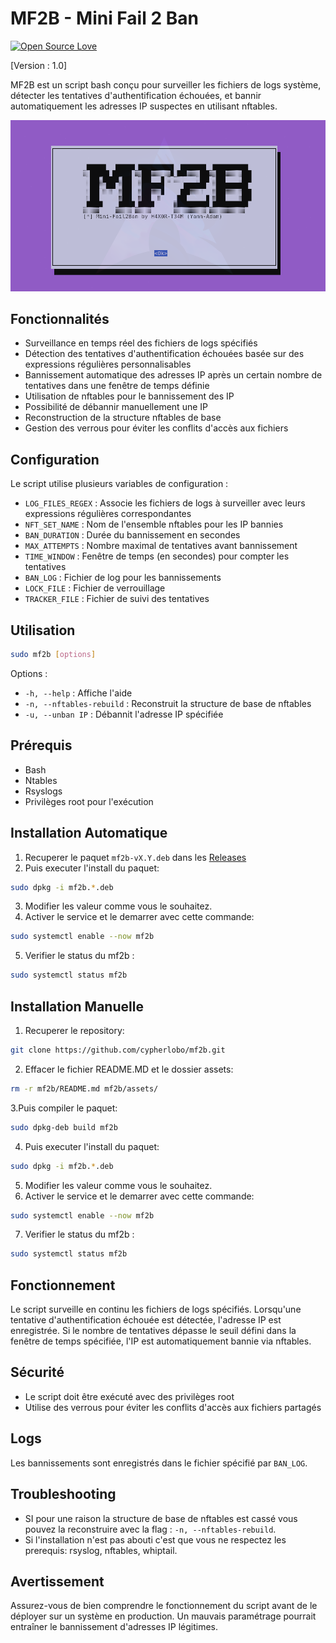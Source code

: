 # MF2B - Mini Fail 2 Ban
[![Open Source Love](https://badges.frapsoft.com/os/v1/open-source.svg?v=102)](https://github.com/cypherlobo?tab=repositories)


[Version : 1.0]


MF2B est un script bash conçu pour surveiller les fichiers de logs système, détecter les tentatives d'authentification échouées, et bannir automatiquement les adresses IP suspectes en utilisant nftables.

![mf2b](https://raw.githubusercontent.com/cypherlobo/mf2b/refs/heads/main/assets/mf2b.png)

## Fonctionnalités

- Surveillance en temps réel des fichiers de logs spécifiés
- Détection des tentatives d'authentification échouées basée sur des expressions régulières personnalisables
- Bannissement automatique des adresses IP après un certain nombre de tentatives dans une fenêtre de temps définie
- Utilisation de nftables pour le bannissement des IP
- Possibilité de débannir manuellement une IP
- Reconstruction de la structure nftables de base
- Gestion des verrous pour éviter les conflits d'accès aux fichiers

## Configuration

Le script utilise plusieurs variables de configuration :

- `LOG_FILES_REGEX` : Associe les fichiers de logs à surveiller avec leurs expressions régulières correspondantes
- `NFT_SET_NAME` : Nom de l'ensemble nftables pour les IP bannies
- `BAN_DURATION` : Durée du bannissement en secondes
- `MAX_ATTEMPTS` : Nombre maximal de tentatives avant bannissement
- `TIME_WINDOW` : Fenêtre de temps (en secondes) pour compter les tentatives
- `BAN_LOG` : Fichier de log pour les bannissements
- `LOCK_FILE` : Fichier de verrouillage
- `TRACKER_FILE` : Fichier de suivi des tentatives

## Utilisation

```bash
sudo mf2b [options]
```

Options :
- `-h, --help` : Affiche l'aide
- `-n, --nftables-rebuild` : Reconstruit la structure de base de nftables
- `-u, --unban IP` : Débannit l'adresse IP spécifiée

## Prérequis

- Bash
- Ntables
- Rsyslogs
- Privilèges root pour l'exécution

## Installation Automatique 

1. Recuperer le paquet `mf2b-vX.Y.deb` dans les [Releases](https://github.com/cypherlobo/mf2b/releases)
2. Puis executer l'install du paquet:
```sh
sudo dpkg -i mf2b.*.deb
```
3. Modifier les valeur comme vous le souhaitez.
4. Activer le service et le demarrer avec cette commande:
```sh
sudo systemctl enable --now mf2b
```
5. Verifier le status du mf2b :
```sh
sudo systemctl status mf2b
```

## Installation Manuelle
1. Recuperer le repository:
```sh
git clone https://github.com/cypherlobo/mf2b.git
```
2. Effacer le fichier README.MD et le dossier assets:
```sh
rm -r mf2b/README.md mf2b/assets/
```
3.Puis compiler le paquet:
```sh
sudo dpkg-deb build mf2b
```
4. Puis executer l'install du paquet:
```sh
sudo dpkg -i mf2b.*.deb
```

5. Modifier les valeur comme vous le souhaitez.
6.  Activer le service et le demarrer avec cette commande:
```sh
sudo systemctl enable --now mf2b
```
7. Verifier le status du mf2b :
```sh
sudo systemctl status mf2b
```

## Fonctionnement

Le script surveille en continu les fichiers de logs spécifiés. Lorsqu'une tentative d'authentification échouée est détectée, l'adresse IP est enregistrée. Si le nombre de tentatives dépasse le seuil défini dans la fenêtre de temps spécifiée, l'IP est automatiquement bannie via nftables.

## Sécurité

- Le script doit être exécuté avec des privilèges root
- Utilise des verrous pour éviter les conflits d'accès aux fichiers partagés

## Logs

Les bannissements sont enregistrés dans le fichier spécifié par `BAN_LOG`.

## Troubleshooting
- SI pour une raison la structure de base de nftables est cassé vous pouvez la reconstruire avec la flag : `-n, --nftables-rebuild`.
- Si l'installation n'est pas abouti c'est que vous ne respectez les prerequis: rsyslog, nftables, whiptail.

## Avertissement

Assurez-vous de bien comprendre le fonctionnement du script avant de le déployer sur un système en production. Un mauvais paramétrage pourrait entraîner le bannissement d'adresses IP légitimes.
